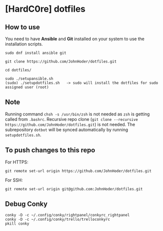 # [HardC0re] dotfiles

## How to use

You need to have **Ansible** and **Git** installed on your system to use the installation scripts.

    sudo dnf install ansible git

    git clone https://github.com/JohnHoder/dotfiles.git
    
    cd dotfiles/

    sudo ./setupansible.sh
    (sudo) ./setupdotfiles.sh   -> sudo will install the dotfiles for sudo assigned user (root)

## Note
Running command `chsh -s /usr/bin/zsh` is not needed as `zsh` is getting called from `.bashrc`.
Recursive repo clone (`git clone --recursive https://github.com/JohnHoder/dotfiles.git`) is not needed. The subrepository `dotbot` will be synced automatically by running `setupdotfiles.sh`.

## To push changes to this repo
For HTTPS:

    git remote set-url origin https://github.com/JohnHoder/dotfiles.git

For SSH:

    git remote set-url origin git@github.com:JohnHoder/dotfiles.git


## Debug Conky

	conky -D -c ~/.config/conky/rightpanel/conkyrc_rightpanel
	conky -D -c ~/.config/conky/trello/trelloconkyrc
	pkill conky
